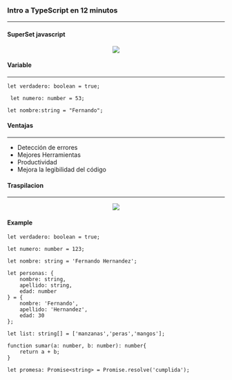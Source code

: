 ### Intro a TypeScript en 12 minutos
____

#### SuperSet javascript

<p align="center">
  <img src="https://github.com/FernandoFH/JavaScript/blob/master/Notes/IMG/SuperSetJs.JPG">
</p>

#### Variable 
____

`` let verdadero: boolean = true; ``

`` let numero: number = 53;``

`` let nombre:string = "Fernando"; ``

#### Ventajas 
____
* Detección de errores 
* Mejores Herramientas 
* Productividad 
* Mejora la legibilidad del código 

#### Traspilacion 
____
<p align="center">
  <img src="https://github.com/FernandoFH/JavaScript/blob/master/Notes/IMG/TrsnPilar.JPG">
</p>

#### Example
~~~
let verdadero: boolean = true;

let numero: number = 123;

let nombre: string = 'Fernando Hernandez';

let personas: {
    nombre: string,
    apellido: string,
    edad: number
} = {
    nombre: 'Fernando',
    apellido: 'Hernandez',
    edad: 30
};

let list: string[] = ['manzanas','peras','mangos'];

function sumar(a: number, b: number): number{
    return a + b;
}

let promesa: Promise<string> = Promise.resolve('cumplida'); 
~~~

